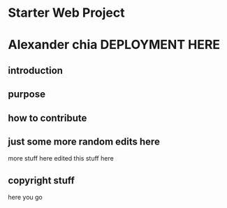 # Starter Web Project

# Alexander chia DEPLOYMENT HERE
## introduction

## purpose

## how to contribute

## just some more random edits here

more stuff here
 edited this stuff here
## copyright stuff
here you go